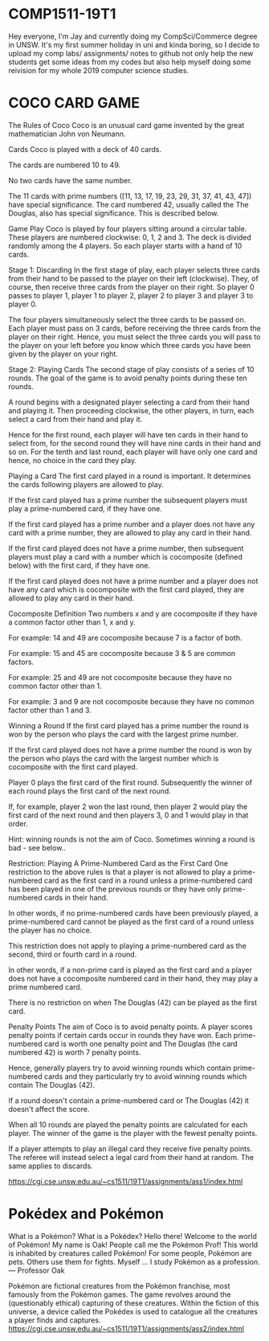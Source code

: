 # COMP1511-19T1

Hey everyone,
I'm Jay and currently doing my CompSci/Commerce degree in UNSW. 
It's my first summer holiday in uni and kinda boring, so I decide to upload my comp labs/ assignments/ notes to github
not only help the new students get some ideas from my codes
but also help myself doing some reivision for my whole 2019 computer science studies.


# COCO CARD GAME
The Rules of Coco
Coco is an unusual card game invented by the great mathematician John von Neumann.

Cards
Coco is played with a deck of 40 cards.

The cards are numbered 10 to 49.

No two cards have the same number.

The 11 cards with prime numbers ([11, 13, 17, 19, 23, 29, 31, 37, 41, 43, 47]) have special significance. The card numbered 42, usually called the The Douglas, also has special significance. This is described below.

Game Play
Coco is played by four players sitting around a circular table. These players are numbered clockwise: 0, 1, 2 and 3. The deck is divided randomly among the 4 players. So each player starts with a hand of 10 cards.

Stage 1: Discarding
In the first stage of play, each player selects three cards from their hand to be passed to the player on their left (clockwise). They, of course, then receive three cards from the player on their right. So player 0 passes to player 1, player 1 to player 2, player 2 to player 3 and player 3 to player 0.

The four players simultaneously select the three cards to be passed on. Each player must pass on 3 cards, before receiving the three cards from the player on their right. Hence, you must select the three cards you will pass to the player on your left before you know which three cards you have been given by the player on your right.

Stage 2: Playing Cards
The second stage of play consists of a series of 10 rounds. The goal of the game is to avoid penalty points during these ten rounds.

A round begins with a designated player selecting a card from their hand and playing it. Then proceeding clockwise, the other players, in turn, each select a card from their hand and play it.

Hence for the first round, each player will have ten cards in their hand to select from, for the second round they will have nine cards in their hand and so on. For the tenth and last round, each player will have only one card and hence, no choice in the card they play.

Playing a Card
The first card played in a round is important. It determines the cards following players are allowed to play.

If the first card played has a prime number the subsequent players must play a prime-numbered card, if they have one.

If the first card played has a prime number and a player does not have any card with a prime number, they are allowed to play any card in their hand.

If the first card played does not have a prime number, then subsequent players must play a card with a number which is cocomposite (defined below) with the first card, if they have one.

If the first card played does not have a prime number and a player does not have any card which is cocomposite with the first card played, they are allowed to play any card in their hand.

Cocomposite Definition
Two numbers x and y are cocomposite if they have a common factor other than 1, x and y.

For example: 14 and 49 are cocomposite because 7 is a factor of both.

For example: 15 and 45 are cocomposite because 3 & 5 are common factors.

For example: 25 and 49 are not cocomposite because they have no common factor other than 1.

For example: 3 and 9 are not cocomposite because they have no common factor other than 1 and 3.

Winning a Round
If the first card played has a prime number the round is won by the person who plays the card with the largest prime number.

If the first card played does not have a prime number the round is won by the person who plays the card with the largest number which is cocomposite with the first card played.

Player 0 plays the first card of the first round. Subsequently the winner of each round plays the first card of the next round.

If, for example, player 2 won the last round, then player 2 would play the first card of the next round and then players 3, 0 and 1 would play in that order.

Hint: winning rounds is not the aim of Coco. Sometimes winning a round is bad - see below..

Restriction: Playing A Prime-Numbered Card as the First Card
One restriction to the above rules is that a player is not allowed to play a prime-numbered card as the first card in a round unless a prime-numbered card has been played in one of the previous rounds or they have only prime-numbered cards in their hand.

In other words, if no prime-numbered cards have been previously played, a prime-numbered card cannot be played as the first card of a round unless the player has no choice.

This restriction does not apply to playing a prime-numbered card as the second, third or fourth card in a round.

In other words, if a non-prime card is played as the first card and a player does not have a cocomposite numbered card in their hand, they may play a prime numbered card.

There is no restriction on when The Douglas (42) can be played as the first card.

Penalty Points
The aim of Coco is to avoid penalty points. A player scores penalty points if certain cards occur in rounds they have won. Each prime-numbered card is worth one penalty point and The Douglas (the card numbered 42) is worth 7 penalty points.

Hence, generally players try to avoid winning rounds which contain prime-numbered cards and they particularly try to avoid winning rounds which contain The Douglas (42).

If a round doesn't contain a prime-numbered card or The Douglas (42) it doesn't affect the score.

When all 10 rounds are played the penalty points are calculated for each player. The winner of the game is the player with the fewest penalty points.

If a player attempts to play an illegal card they receive five penalty points. The referee will instead select a legal card from their hand at random. The same applies to discards.

https://cgi.cse.unsw.edu.au/~cs1511/19T1/assignments/ass1/index.html

# Pokédex and Pokémon
What is a Pokémon? What is a Pokédex?
Hello there! Welcome to the world of Pokémon! My name is Oak! People call me the Pokémon Prof! This world is inhabited by creatures called Pokémon! For some people, Pokémon are pets. Others use them for fights. Myself ... I study Pokémon as a profession. — Professor Oak

Pokémon are fictional creatures from the Pokémon franchise, most famously from the Pokémon games. The game revolves around the (questionably ethical) capturing of these creatures. Within the fiction of this universe, a device called the Pokédex is used to catalogue all the creatures a player finds and captures.
https://cgi.cse.unsw.edu.au/~cs1511/19T1/assignments/ass2/index.html


